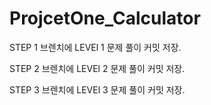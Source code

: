 # ProjcetOne_Calculator


STEP 1 브렌치에 LEVEl 1 문제 풀이 커밋 저장.

STEP 2 브렌치에 LEVEl 2 문제 풀이 커밋 저장.

STEP 3 브렌치에 LEVEl 3 문제 풀이 커밋 저장.
